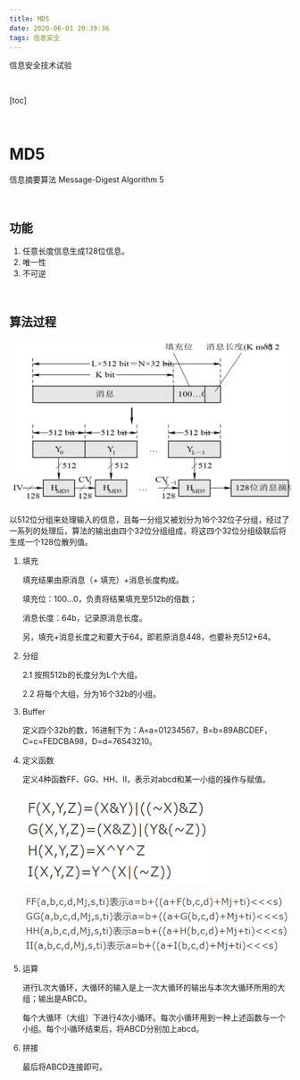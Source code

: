 ```yaml
---
title: MD5
date: 2020-06-01 20:39:36
tags: 信息安全
---
```




信息安全技术试验

<!--more-->

<!-- toc -->

<br/>

[toc]

<br/>

# MD5

信息摘要算法 Message-Digest Algorithm 5

<br/>

## 功能

1. 任意长度信息生成128位信息。
2. 唯一性
3. 不可逆

<br/>

## 算法过程

![MD5](MD5/MD5.png)

以512位分组来处理输入的信息，且每一分组又被划分为16个32位子分组，经过了一系列的处理后，算法的输出由四个32位分组组成，将这四个32位分组级联后将生成一个128位散列值。

1. 填充

	填充结果由原消息（+ 填充）+消息长度构成。

	填充位：100…0，负责将结果填充至512b的倍数；

	消息长度：64b，记录原消息长度。

	另，填充+消息长度之和要大于64，即若原消息448，也要补充512+64。

2. 分组

	2.1 按照512b的长度分为L个大组。

	2.2 将每个大组，分为16个32b的小组。

3. Buffer

	定义四个32b的数，16进制下为：A=a=01234567，B=b=89ABCDEF，C=c=FEDCBA98，D=d=76543210。

4. 定义函数

	定义4种函数FF、GG、HH、II，表示对abcd和某一小组的操作与赋值。

	![FGHI](MD5/FGHI.png)

	![FFGGHHII](MD5/FFGGHHII.png)

5. 运算

	进行L次大循环，大循环的输入是上一次大循环的输出与本次大循环所用的大组；输出是ABCD。

	每个大循环（大组）下进行4次小循环。每次小循环用到一种上述函数与一个小组。每个小循环结束后，将ABCD分别加上abcd。

6. 拼接

	最后将ABCD连接即可。

